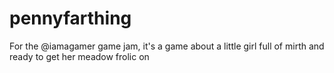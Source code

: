 pennyfarthing
=============

For the @iamagamer game jam, it's a game about a little girl full of mirth and ready to get her meadow frolic on
